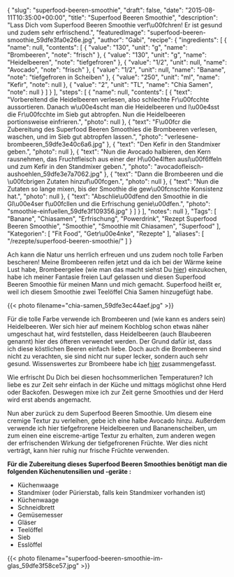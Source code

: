 {
    "slug": "superfood-beeren-smoothie",
    "draft": false,
    "date": "2015-08-11T10:35:00+00:00",
    "title": "Superfood Beeren Smoothie",
    "description": "Lass Dich vom Superfood Beeren Smoothie verf\u00fchren! Er ist gesund und zudem sehr erfrischend.",
    "featuredImage": "superfood-beeren-smoothie_59dfe3fa0e26e.jpg",
    "author": "Gabi",
    "recipe": {
        "ingredients": [
            {
                "name": null,
                "contents": [
                    {
                        "value": "130",
                        "unit": "g",
                        "name": "Brombeeren",
                        "note": "frisch"
                    },
                    {
                        "value": "130",
                        "unit": "g",
                        "name": "Heidelbeeren",
                        "note": "tiefgefroren"
                    },
                    {
                        "value": "1\/2",
                        "unit": null,
                        "name": "Avocado",
                        "note": "frisch"
                    },
                    {
                        "value": "1\/2",
                        "unit": null,
                        "name": "Banane",
                        "note": "tiefgefroren in Scheiben"
                    },
                    {
                        "value": "250",
                        "unit": "ml",
                        "name": "Kefir",
                        "note": null
                    },
                    {
                        "value": "2",
                        "unit": "TL",
                        "name": "Chia Samen",
                        "note": null
                    }
                ]
            }
        ],
        "steps": [
            {
                "name": null,
                "contents": [
                    {
                        "text": "Vorbereitend die Heidelbeeren verlesen, also schlechte Fr\u00fcchte aussortieren. Danach w\u00e4scht man die Heidelbeeren und l\u00e4sst die Fr\u00fcchte im Sieb gut abtropfen. Nun die Heidelbeeren portionsweise einfrieren.",
                        "photo": null
                    },
                    {
                        "text": "F\u00fcr die Zubereitung des Superfood Beeren Smoothies die Brombeeren verlesen, waschen, und im Sieb gut abtropfen lassen.",
                        "photo": "verlesene-brombeeren_59dfe3e40c6a6.jpg"
                    },
                    {
                        "text": "Den Kefir in den Standmixer geben.",
                        "photo": null
                    },
                    {
                        "text": "Nun die Avocado halbieren, den Kern rausnehmen, das Fruchtfleisch aus einer der H\u00e4lften ausl\u00f6ffeln und zum Kefir in den Standmixer geben.",
                        "photo": "avocadofleisch-aushoehlen_59dfe3e7a7062.jpg"
                    },
                    {
                        "text": "Dann die Brombeeren und die \u00fcbrigen Zutaten hinzuf\u00fcgen.",
                        "photo": null
                    },
                    {
                        "text": "Nun die Zutaten so lange mixen, bis der Smoothie die gew\u00fcnschte Konsistenz hat.",
                        "photo": null
                    },
                    {
                        "text": "Abschlie\u00dfend den Smoothie in die Gl\u00e4ser f\u00fcllen und die Erfrischung genie\u00dfen.",
                        "photo": "smoothie-einfuellen_59dfe3f109356.jpg"
                    }
                ]
            }
        ],
        "notes": null
    },
    "Tags": [
        "Banane",
        "Chiasamen",
        "Erfrischung",
        "Powerdrink",
        "Rezept Superfood Beeren Smoothie",
        "Smoothie",
        "Smoothie mit Chiasamen",
        "Superfood"
    ],
    "Kategorien": [
        "Fit Food",
        "Getr\u00e4nke",
        "Rezepte"
    ],
    "aliases": [
        "\/rezepte\/superfood-beeren-smoothie\/"
    ]
}

Ach kann die Natur uns herrlich erfreuen und uns zudem noch tolle Farben bescheren! Meine Brombeeren reifen jetzt und da ich bei der Wärme keine Lust habe, Brombeergelee (wie man das macht siehst Du [hier][1]) einzukochen, habe ich meiner Fantasie freien Lauf gelassen und diesen Superfood Beeren Smoothie für meinen Mann und mich gemacht. Superfood heißt er, weil ich diesem Smoothie zwei Teelöffel Chia Samen hinzugefügt habe.

{{< photo filename="chia-samen_59dfe3ec44aef.jpg" >}}

Für die tolle Farbe verwende ich Brombeeren und (wie kann es anders sein) Heidelbeeren. Wer sich hier auf meinem Kochblog schon etwas näher umgeschaut hat, wird feststellen, dass Heidelbeeren (auch Blaubeeren genannt) hier des öfteren verwendet werden. Der Grund dafür ist, dass ich diese köstlichen Beeren einfach liebe. Doch auch die Brombeeren sind nicht zu verachten, sie sind nicht nur super lecker, sondern auch sehr gesund. Wissenswertes zur Brombeere habe ich [hier][2] zusammengefasst.

Wie erfrischt Du Dich bei diesen hochsommerlichen Temperaturen? Ich liebe es zur Zeit sehr einfach in der Küche und mittags möglichst ohne Herd oder Backofen. Deswegen mixe ich zur Zeit gerne Smoothies und der Herd wird erst abends angemacht.

Nun aber zurück zu dem Superfood Beeren Smoothie. Um diesem eine cremige Textur zu verleihen, gebe ich eine halbe Avocado hinzu. Außerdem verwende ich hier tiefgefrorene Heidelbeeren und Bananenscheiben, um zum einen eine eiscreme-artige Textur zu erhalten, zum anderen wegen der erfrischenden Wirkung der tiefgefrorenen Früchte. Wer dies nicht verträgt, kann hier ruhig nur frische Früchte verwenden.

**Für die Zubereitung dieses Superfood Beeren Smoothies benötigt man die folgenden Küchenutensilien und -geräte :**

 * Küchenwaage
 * Standmixer (oder Pürierstab, falls kein Standmixer vorhanden ist)
 * Küchenwaage
 * Schneidbrett
 * Gemüsemesser
 * Gläser
 * Teelöffel
 * Sieb
 * Esslöffel

{{< photo filename="superfood-beeren-smoothie-im-glas_59dfe3f58ce57.jpg" >}}

 [1]: https://kochfokus.de/rezepte/brombeergelee-selber/
 [2]: https://kochfokus.de/wissenswert/die-brombeere/